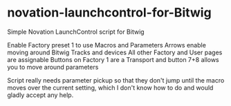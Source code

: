 novation-launchcontrol-for-Bitwig
=================================

Simple Novation LaunchControl script for Bitwig

Enable Factory preset 1 to use Macros and Parameters
Arrows enable moving around Bitwig Tracks and devices
All other Factory and User pages are assignable
Buttons on Factory 1 are a Transport and button 7+8 allows you to move around parameters

Script really needs parameter pickup so that they don't jump until the macro moves over the current setting, which I don't know how to do and would gladly accept any help.
